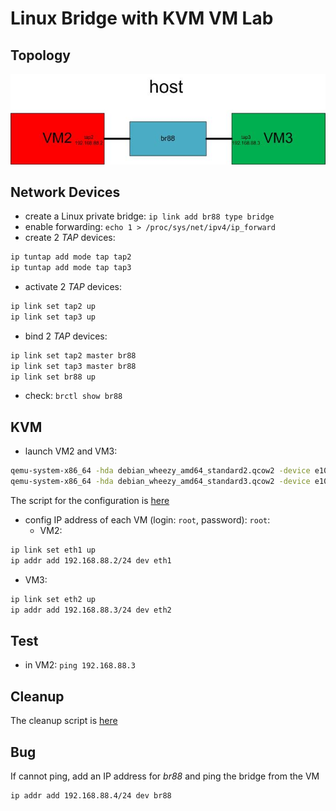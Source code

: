 # Linux Bridge with KVM VM Lab
## Topology
![communicate between 2 VMs through a Linux bridge](vm-br-vm.jpg)

## Network Devices
- create a Linux private bridge: `ip link add br88 type bridge`
- enable forwarding: `echo 1 > /proc/sys/net/ipv4/ip_forward` 
- create 2 *TAP* devices:
 ```bash
ip tuntap add mode tap tap2
ip tuntap add mode tap tap3
```
- activate 2 *TAP* devices:  
```bash
ip link set tap2 up
ip link set tap3 up
```
- bind 2 *TAP* devices:
```bash
ip link set tap2 master br88
ip link set tap3 master br88
ip link set br88 up
```
- check: `brctl show br88`

## KVM
- launch VM2 and VM3:
```bash
qemu-system-x86_64 -hda debian_wheezy_amd64_standard2.qcow2 -device e1000,netdev=net0,mac=00:11:22:33:44:02 -netdev tap,id=net0,ifname=tap2,script=no,downscript=no -name vm2 -daemonize
qemu-system-x86_64 -hda debian_wheezy_amd64_standard3.qcow2 -device e1000,netdev=net0,mac=00:11:22:33:44:03 -netdev tap,id=net0,ifname=tap3,script=no,downscript=no -name vm3 -daemonize
```

The script for the configuration is [here](vm-br-vm-kvm.sh)

- config IP address of each VM (login: `root`, password): `root`:
  - VM2:
```bash
ip link set eth1 up
ip addr add 192.168.88.2/24 dev eth1
```   
  - VM3: 
```bash
ip link set eth2 up
ip addr add 192.168.88.3/24 dev eth2
```

## Test
- in VM2: `ping 192.168.88.3`

## Cleanup
The cleanup script is [here](vm-br-vm-kvm-clean.sh)

## Bug
If cannot ping, add an IP address for *br88* and ping the bridge from the VM
```bash
ip addr add 192.168.88.4/24 dev br88
```

